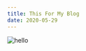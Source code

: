 ```yaml
---
title: This For My Blog
date: 2020-05-29
---
```

<img :src="$withBase('/lovely/814268e3gy1frq0dzwgikg206o06ojr9.gif')" alt="hello">


